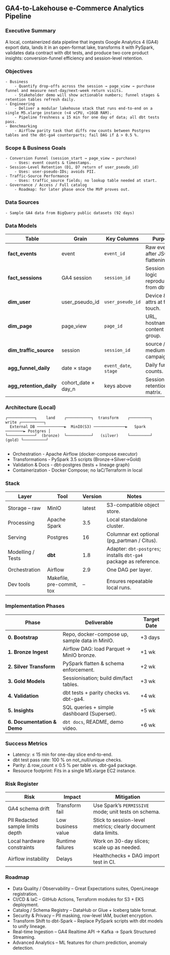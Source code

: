 ## GA4-to-Lakehouse e-Commerce Analytics Pipeline

### Executive Summary
A local, containerized data pipeline that ingests Google Analytics 4 (GA4) export data, lands it in an open-format lake, transforms it with PySpark, validates data contract with dbt tests, and produce two core product insights: conversion-funnel efficiency and session-level retention.

### Objectives
	- Business
		- Quantify drop-offs across the session → page_view → purchase funnel and measure next-day/next-week return visits.
		- Stakeholder demo will show actionable numbers; funnel stages & retention tables refresh daily.
	- Engineering
		- Deliver a modular lakehouse stack that runs end-to-end on a single M5.xlarge instance (<4 vCPU, <16GB RAM).	
		- Pipeline freshness ≤ 15 min for one day of data; all dbt tests pass.
	- Benchmarking
		- Airflow parity task that diffs row counts between Postgres tables and the dbt-ga4 counterparts; fail DAG if Δ > 0.5 %.


### Scope & Business Goals
	- Conversion Funnel (session_start → page_view → purchase)
		- Uses: event counts & timestamps.
	- Session-Level Retention (D1, D7 return of user_pseudo_id)	
		- Uses: user-pseudo-IDs; avoids PII.
	- Traffic-Source Performance
		- Uses: traffic_source fields; no lookup table needed at start.
	- Governance / Access / Full catalog
		- Roadmap: for later phase once the MVP proves out.

### Data Sources
	- Sample GA4 data from BigQuery public datasets (92 days)

### Data Models
| Table                     | Grain                 | Key Columns           | Purpose                                       |
| ------------------------- | --------------------- | --------------------- | --------------------------------------------- |
| **fact\_events**          | event                 | `event_id`            | Raw events after JSON flattening.             |
| **fact\_sessions**        | GA4 session           | `session_id`          | Sessionisation logic reproduced from dbt-ga4. |
| **dim\_user**             | user\_pseudo\_id      | `user_pseudo_id`      | Device & geo attrs at first touch.            |
| **dim\_page**             | page\_view            | `page_id`             | URL, hostname, content group.                 |
| **dim\_traffic\_source**  | session               | `session_id`          | source / medium / campaign.                   |
| **agg\_funnel\_daily**    | date × stage          | `event_date`, `stage` | Daily funnel counts.                          |
| **agg\_retention\_daily** | cohort\_date × day\_n | keys above            | Session-level retention matrix.               |

### Architecture (Local)
```ascii
┌────────────┐    land    ┌───────────┐  transform    ┌─────────┐  write ┌──────────┐
  External DB ────────────►  MinIO(S3) ──────────────►   Spark   ────────► Postgres │ 
└────────────┘  (bronze)  └───────────┘   (silver)    └─────────┘ (gold) └──────────┘
                                                                     
```
* Orchestration - Apache Airflow (docker-compose executor)
* Transformations - PySpark 3.5 scripts (Bronze→Silver→Gold)
* Validation & Docs - dbt-postgres (tests + lineage graph)
* Containerization - Docker Compose; no IaC/Terraform in local

### Stack
| Layer             | Tool                      | Version | Notes                                                             |
| ----------------- | ------------------------- | ------- | ----------------------------------------------------------------- |
| Storage – raw     | MinIO                     | latest  | S3-compatible object store.                                       |
| Processing        | Apache Spark              | 3.5     | Local standalone cluster.                                         |
| Serving           | Postgres                  | 16      | Columnar ext optional (pg\_partman / Citus).                      |
| Modelling / Tests | **dbt**                   | 1.8     | Adapter: `dbt-postgres`; installs `dbt-ga4` package as reference. |
| Orchestration     | Airflow                   | 2.9     | One DAG per layer.                                                |
| Dev tools         | Makefile, pre-commit, tox | –       | Ensures repeatable local runs.                                    |

### Implementation Phases
| Phase                       | Deliverable                                    | Target Date |
| --------------------------- | ---------------------------------------------- | ----------- |
| **0. Bootstrap**            | Repo, docker-compose up, sample data in MinIO. | +3 days     |
| **1. Bronze Ingest**        | Airflow DAG: load Parquet → MinIO bronze.      | +1 wk       |
| **2. Silver Transform**     | PySpark flatten & schema enforcement.          | +2 wk       |
| **3. Gold Models**          | Sessionisation; build dim/fact tables.         | +3 wk       |
| **4. Validation**           | dbt tests + parity checks vs. dbt-ga4.         | +4 wk       |
| **5. Insights**             | SQL queries + simple dashboard (Superset).     | +5 wk       |
| **6. Documentation & Demo** | `dbt docs`, README, demo video.                | +6 wk       |

### Success Metrics
* Latency: ≤ 15 min for one-day slice end-to-end.
* dbt test pass rate: 100 % on not_null/unique checks.
* Parity: Δ row_count ≤ 0.5 % per table vs. dbt-ga4 package.
* Resource footprint: Fits in a single M5.xlarge EC2 instance.

### Risk Register
| Risk                                 | Impact             | Mitigation                                                    |
| ------------------------------------ | ------------------ | ------------------------------------------------------------- |
| GA4 schema drift                     | Transform fail     | Use Spark’s `PERMISSIVE` mode; unit tests on schema.          |
| PII Redacted sample limits depth     | Low business value | Stick to session-level metrics; clearly document data limits. |
| Local hardware constraints           | Runtime failures   | Work on 30-day slices; scale up as needed.                    |
| Airflow instability                  | Delays             | Healthchecks + DAG import test in CI.                         |

### Roadmap
* Data Quality / Observability – Great Expectations suites, OpenLineage registration.
* CI/CD & IaC – GitHub Actions, Terraform modules for S3 + EKS deployment.
* Catalog / Schema Registry – DataHub or Glue + Iceberg table format.
* Security & Privacy – PII masking, row-level IAM, bucket encryption.
* Transform Shift to dbt-Spark – Replace PySpark scripts with dbt models to unify lineage.
* Real-time Ingestion – GA4 Realtime API → Kafka → Spark Structured Streaming.
* Advanced Analytics – ML features for churn prediction, anomaly detection.